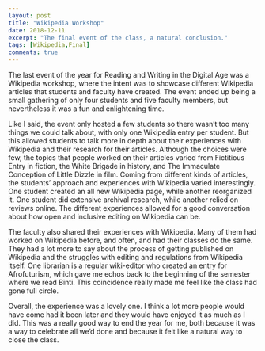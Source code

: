 ```yaml
---
layout: post
title: "Wikipedia Workshop"
date: 2018-12-11
excerpt: "The final event of the class, a natural conclusion."
tags: [Wikipedia,Final]
comments: true
---
```


The last event of the year for Reading and Writing in the Digital Age was a Wikipedia workshop, where the intent was to showcase different Wikipedia articles that students and faculty have created. The event ended up being a small gathering of only four students and five faculty members, but nevertheless it was a fun and enlightening time.

Like I said, the event only hosted a few students so there wasn’t too many things we could talk about, with only one Wikipedia entry per student. But this allowed students to talk more in depth about their experiences with Wikipedia and their research for their articles. Although the choices were few, the topics that people worked on their articles varied from Fictitious Entry in fiction, the White Brigade in history, and The Immaculate Conception of Little Dizzle in film. Coming from different kinds of articles, the students’ approach and experiences with Wikipedia varied interestingly. One student created an all new Wikipedia page, while another reorganized it. One student did extensive archival research, while another relied on reviews online. The different experiences allowed for a good conversation about how open and inclusive editing on Wikipedia can be.

The faculty also shared their experiences with Wikipedia. Many of them had worked on Wikipedia before, and often, and had their classes do the same. They had a lot more to say about the process of getting published on Wikipedia and the struggles with editing and regulations from Wikipedia itself. One librarian is a regular wiki-editor who created an entry for Afrofuturism, which gave me echos back to the beginning of the semester where we read Binti. This coincidence really made me feel like the class had gone full circle.

Overall, the experience was a lovely one. I think a lot more people would have come had it been later and they would have enjoyed it as much as I did. This was a really good way to end the year for me, both because it was a way to celebrate all we’d done and because it felt like a natural way to close the class.
